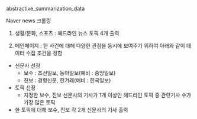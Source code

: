 abstractive_summarization_data  
  
Naver news 크롤링  
 
1. 생활/문화, 스포츠 : 헤드라인 뉴스 토픽 4개 출력  
  
2. 메인페이지 : 한 사건에 대해 다양한 관점을 동시에 보여주기 위하여 아래와 같이 데이터 수집 조건을 정함  
- 신문사 선정  
  - 보수 : 조선일보, 동아일보(예비 : 중앙일보)  
  - 진보 : 경향신문, 한겨레(예비 : 한국일보)  
- 토픽 선정  
  - 지정한 보수, 진보 신문사의 기사가 1개 이상인 헤드라인 토픽 중 관련기사 수가 가장 많은 토픽  
- 한 토픽에 대해 보수, 진보 각 2개 신문사의 기사 출력  

